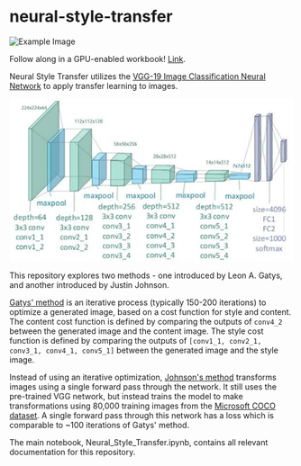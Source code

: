# neural-style-transfer

![Example Image](img/example.png)

Follow along in a GPU-enabled workbook! [Link](https://colab.research.google.com/github/Nick-Morgan/neural-style-transfer/blob/master/Neural_Style_Transfer.ipynb). 

Neural Style Transfer utilizes the [VGG-19 Image Classification Neural Network](https://arxiv.org/pdf/1409.1556.pdf) to apply transfer learning to images. 

![VGG19 - Clifford K. Yang](https://github.com/Nick-Morgan/neural-style-transfer/blob/master/img/vgg19.jpg?raw=1)

This repository explores two methods - one introduced by Leon A. Gatys, and another introduced by Justin Johnson.

[Gatys' method](https://arxiv.org/pdf/1508.06576.pdf) is an iterative process (typically 150-200 iterations) to optimize a generated image, based on a cost function for style and content. The content cost function is defined by comparing the outputs of `conv4_2` between the generated image and the content image. The style cost function is defined by comparing the outputs of `[conv1_1, conv2_1, conv3_1, conv4_1, conv5_1]` between the generated image and the style image.

Instead of using an iterative optimization, [Johnson's method](https://arxiv.org/pdf/1603.08155.pdf) transforms images using a single forward pass through the network. It still uses the pre-trained VGG network, but instead trains the model to make transformations using 80,000 training images from the [Microsoft COCO dataset](https://arxiv.org/pdf/1405.0312.pdf). A single forward pass through this network has a loss which is comparable to ~100 iterations of Gatys' method. 


The main notebook, Neural_Style_Transfer.ipynb, contains all relevant documentation for this repository.
